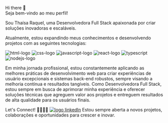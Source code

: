 Hi there 👋
<br/>
Seja bem-vindo ao meu perfil!

Sou Thaísa Raquel, uma Desenvolvedora Full Stack apaixonada por criar soluções inovadoras e escaláveis. 
<br/>

Atualmente, estou expandindo meus conhecimentos e desenvolvendo projetos com as seguintes tecnologias:

<img src="https://img.shields.io/badge/HTML5-E34F26?style=for-the-badge&logo=html5&logoColor=white" alt="html-logo"/>
<img src="https://img.shields.io/badge/CSS3-1572B6?style=for-the-badge&logo=css3&logoColor=white" alt="css-logo"/>
<img src="https://img.shields.io/badge/JavaScript-F7DF1E?style=for-the-badge&logo=javascript&logoColor=black" alt="javascript-logo"/>
<img src="https://img.shields.io/badge/React-20232A?style=for-the-badge&logo=react&logoColor=61DAFB" alt="react-logo"/>
<img src="https://img.shields.io/badge/TypeScript-007ACC?style=for-the-badge&logo=typescript&logoColor=white" alt="typescript"/>
<img src="https://img.shields.io/badge/Node.js-43853D?style=for-the-badge&logo=node.js&logoColor=white" alt="nodejs-logo"/>
<br/>

Em minha jornada profissional, estou constantemente aplicando as melhores práticas de desenvolvimento web para criar experiências de usuário excepcionais e sistemas back-end robustos, sempre visando a melhoria contínua e resultados tangíveis.
Como Desenvolvedora Full Stack, estou sempre em busca de aprimorar minha experiência e oferecer soluções técnicas que agreguem valor aos projetos e entreguem resultados de alta qualidade para os usuários finais.
<br/>

Let's Connect! 🤝👩🏻‍💻
<a href="https://www.linkedin.com/in/thaísa-raquel-dev/"><img src="https://img.shields.io/badge/LinkedIn-0077B5?style=for-the-badge&logo=linkedin&logoColor=white" alt="logo linkedIn"/></a>
Estou sempre aberta a novos projetos, colaborações e oportunidades para crescer e inovar.
</p>
<br/>





